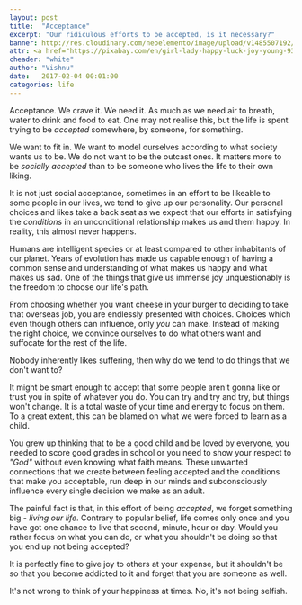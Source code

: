 ```yaml
---
layout: post
title:  "Acceptance"
excerpt: "Our ridiculous efforts to be accepted, is it necessary?"
banner: http://res.cloudinary.com/neoelemento/image/upload/v1485507192/accept-min_ojxxfu.jpg
attr: <a href="https://pixabay.com/en/girl-lady-happy-luck-joy-young-938729/">Pixabay</a>
cheader: "white"
author: "Vishnu"
date:   2017-02-04 00:01:00
categories: life
---
```

Acceptance. We crave it. We need it. As much as we need air to breath, water to drink and food to eat. One may not realise this, but the life is spent trying to be *accepted* somewhere, by someone, for something.

We want to fit in. We want to model ourselves according to what society wants us to be. We do not want to be the outcast ones. It matters more to be *socially accepted* than to be someone who lives the life to their own liking.

It is not just social acceptance, sometimes in an effort to be likeable to some people in our lives, we tend to give up our personality. Our personal choices and likes take a back seat as we expect that our efforts in satisfying the *conditions* in an unconditional relationship makes us and them happy. In reality, this almost never happens.

Humans are intelligent species or at least compared to other inhabitants of our planet. Years of evolution has made us capable enough of having a common sense and understanding of what makes us happy and what makes us sad. One of the things that give us immense joy unquestionably is the freedom to choose our life's path.

From choosing whether you want cheese in your burger to deciding to take that overseas job, you are endlessly presented with choices. Choices which even though others can influence, only *you* can make. Instead of making the right choice, we convince ourselves to do what others want and suffocate for the rest of the life.

Nobody inherently likes suffering, then why do we tend to do things that we don't want to?

It might be smart enough to accept that some people aren't gonna like or trust you in spite of whatever you do. You can try and try and try, but things won't change. It is a total waste of your time and energy to focus on them. To a great extent, this can be blamed on what we were forced to learn as a child.

You grew up thinking that to be a good child and be loved by everyone, you needed to score good grades in school or you need to show your respect to *"God"* without even knowing what faith means. These unwanted connections that we create between feeling accepted and the conditions that make you acceptable, run deep in our minds and subconsciously influence every single decision we make as an adult.

The painful fact is that, in this effort of being *accepted*, we forget something big - *living our life*. Contrary to popular belief, life comes only once and you have got one chance to live that second, minute, hour or day. Would you rather focus on what you can do, or what you shouldn't be doing so that you end up not being accepted?

It is perfectly fine to give joy to others at your expense, but it shouldn't be so that you become addicted to it and forget that you are someone as well.

It's not wrong to think of your happiness at times. No, it's not being selfish.
